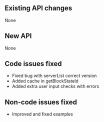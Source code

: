 ## Existing API changes
None

## New API
None

## Code issues fixed
* Fixed bug with serverList correct version
* Added cache in getBlockStateId
* Added extra user input checks with errors

## Non-code issues fixed
* Improved and fixed examples